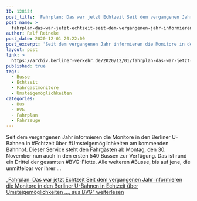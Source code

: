 ```yaml
---
ID: 128124
post_title: 'Fahrplan: Das war jetzt Echtzeit Seit dem vergangenen Jahr informieren die Monitore in den Berliner U-Bahnen in Echtzeit über Umsteigemöglichkeiten …, aus BVG'
post_name: >
  fahrplan-das-war-jetzt-echtzeit-seit-dem-vergangenen-jahr-informieren-die-monitore-in-den-berliner-u-bahnen-in-echtzeit-ueber-umsteigemoeglichkeiten-aus-bvg-2
author: Ralf Reineke
post_date: 2020-12-01 20:22:00
post_excerpt: 'Seit dem vergangenen Jahr informieren die Monitore in den Berliner U-Bahnen in #Echtzeit über #Umsteigemöglichkeiten am kommenden Bahnhof. Dieser Service steht den Fahrgästen ab Montag, den 30. November nun auch in den ersten 540 Bussen zur Verfügung. ...'
layout: post
link: >
  https://archiv.berliner-verkehr.de/2020/12/01/fahrplan-das-war-jetzt-echtzeit-seit-dem-vergangenen-jahr-informieren-die-monitore-in-den-berliner-u-bahnen-in-echtzeit-ueber-umsteigemoeglichkeiten-aus-bvg-2/
published: true
tags:
  - Busse
  - Echtzeit
  - Fahrgastmonitore
  - Umsteigemöglichkeiten
categories:
  - Bus
  - BVG
  - Fahrplan
  - Fahrzeuge
---
```

Seit dem vergangenen Jahr informieren die Monitore in den Berliner U-Bahnen in #Echtzeit über #Umsteigemöglichkeiten am kommenden Bahnhof. Dieser Service steht den Fahrgästen ab Montag, den 30. November nun auch in den ersten 540 Bussen zur Verfügung. Das ist rund ein Drittel der gesamten #BVG-Flotte. Alle weiteren #Busse, bis auf jene, die unmittelbar vor ihrer … <p class="link-more"><a href="https://archiv.berliner-verkehr.de/2020/11/27/fahrplan-das-war-jetzt-echtzeit-seit-dem-vergangenen-jahr-informieren-die-monitore-in-den-berliner-u-bahnen-in-echtzeit-ueber-umsteigemoeglichkeiten-aus-bvg/" class="more-link"><span class="screen-reader-text">„Fahrplan: Das war jetzt Echtzeit Seit dem vergangenen Jahr informieren die Monitore in den Berliner U-Bahnen in Echtzeit über Umsteigemöglichkeiten …, aus BVG“</span> weiterlesen</a></p> 